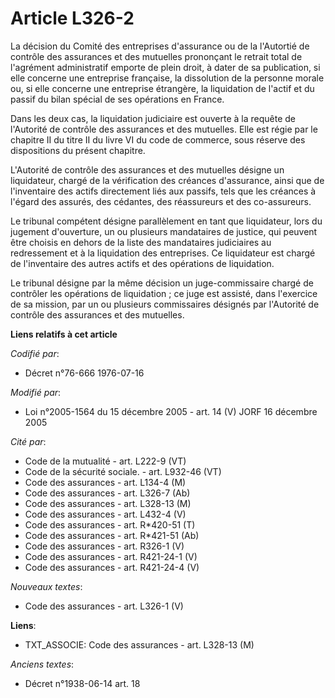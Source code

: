 # Article L326-2

La décision du Comité des entreprises d'assurance ou de la l'Autortié de contrôle des assurances et des mutuelles prononçant
le retrait total de l'agrément administratif emporte de plein droit, à dater de sa publication, si elle concerne une
entreprise française, la dissolution de la personne morale ou, si elle concerne une entreprise étrangère, la liquidation de
l'actif et du passif du bilan spécial de ses opérations en France.

Dans les deux cas, la liquidation judiciaire est ouverte à la requête de l'Autorité de contrôle des assurances et des
mutuelles. Elle est régie par le chapitre II du titre II du livre VI du code de commerce, sous réserve des dispositions du
présent chapitre.

L'Autorité de contrôle des assurances et des mutuelles désigne un liquidateur, chargé de la vérification des créances
d'assurance, ainsi que de l'inventaire des actifs directement liés aux passifs, tels que les créances à l'égard des assurés,
des cédantes, des réassureurs et des co-assureurs.

Le tribunal compétent désigne parallèlement en tant que liquidateur, lors du jugement d'ouverture, un ou plusieurs
mandataires de justice, qui peuvent être choisis en dehors de la liste des mandataires judiciaires au redressement et à la
liquidation des entreprises. Ce liquidateur est chargé de l'inventaire des autres actifs et des opérations de liquidation.

Le tribunal désigne par la même décision un juge-commissaire chargé de contrôler les opérations de liquidation ; ce juge est
assisté, dans l'exercice de sa mission, par un ou plusieurs commissaires désignés par l'Autorité de contrôle des assurances
et des mutuelles.

**Liens relatifs à cet article**

_Codifié par_:

  - Décret n°76-666 1976-07-16

_Modifié par_:

  - Loi n°2005-1564 du 15 décembre 2005 - art. 14 (V) JORF 16 décembre 2005

_Cité par_:

  - Code de la mutualité - art. L222-9 (VT)
  - Code de la sécurité sociale. - art. L932-46 (VT)
  - Code des assurances - art. L134-4 (M)
  - Code des assurances - art. L326-7 (Ab)
  - Code des assurances - art. L328-13 (M)
  - Code des assurances - art. L432-4 (V)
  - Code des assurances - art. R*420-51 (T)
  - Code des assurances - art. R*421-51 (Ab)
  - Code des assurances - art. R326-1 (V)
  - Code des assurances - art. R421-24-1 (V)
  - Code des assurances - art. R421-24-4 (V)

_Nouveaux textes_:

  - Code des assurances - art. L326-1 (V)

**Liens**:

  - TXT_ASSOCIE: Code des assurances - art. L328-13 (M)

_Anciens textes_:

  - Décret n°1938-06-14 art. 18
